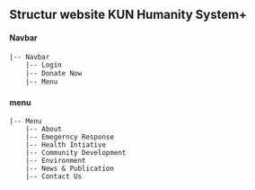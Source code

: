 ## Structur website KUN Humanity System+

#### Navbar
```html
|-- Navbar
    |-- Login
    |-- Donate Now
    |-- Menu
```

#### menu
```
|-- Menu
    |-- About
    |-- Emegerncy Response
    |-- Health Intiative
    |-- Community Development
    |-- Environment
    |-- News & Publication
    |-- Contact Us
```